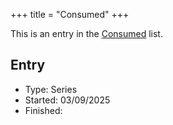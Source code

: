+++
title = "Consumed"
+++

This is an entry in the [Consumed](@/notes/Consumption/Consumed.md) list.

## Entry

- Type: Series
- Started: 03/09/2025
- Finished:
